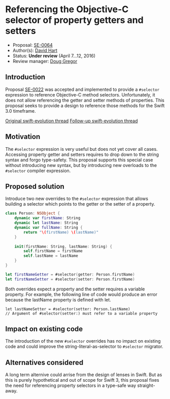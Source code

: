 # Referencing the Objective-C selector of property getters and setters

* Proposal: [SE-0064](https://github.com/apple/swift-evolution/blob/master/proposals/0064-property-selectors.md)
* Author(s): [David Hart](https://github.com/hartbit)
* Status: **Under review** (April 7...12, 2016)
* Review manager: [Doug Gregor](https://github.com/DougGregor)

## Introduction

Proposal [SE-0022](https://github.com/apple/swift-evolution/blob/master/proposals/0022-objc-selectors.md) was accepted and implemented to provide a `#selector` expression to reference Objective-C method selectors. Unfortunately, it does not allow referencing the getter and setter methods of properties. This proposal seeks to provide a design to reference those methods for the Swift 3.0 timeframe.

[Original swift-evolution thread](http://article.gmane.org/gmane.comp.lang.swift.evolution/7614)
[Follow-up swift-evolution thread](http://thread.gmane.org/gmane.comp.lang.swift.evolution/7780)

## Motivation

The `#selector` expression is very useful but does not yet cover all cases. Accessing property getter and setters requires to drop down to the string syntax and forgo type-safety. This proposal supports this special case without introducing new syntax, but by introducing new overloads to the `#selector` compiler expression.

## Proposed solution

Introduce two new overrides to the `#selector` expression that allows building a selector which points to the getter or the setter of a property.

```swift
class Person: NSObject {
    dynamic var firstName: String
    dynamic let lastName: String
    dynamic var fullName: String {
        return "\(firstName) \(lastName)"
    }
    
    init(firstName: String, lastName: String) {
        self.firstName = firstName
        self.lastName = lastName
    }
}

let firstNameGetter = #selector(getter: Person.firstName)
let firstNameSetter = #selector(setter: Person.firstName)
```

Both overrides expect a property and the setter requires a variable property. For example, the following line of code would produce an error because the lastName property is defined with let.

```
let lastNameSetter = #selector(setter: Person.lastName)
// Argument of #selector(setter:) must refer to a variable property
```

## Impact on existing code

The introduction of the new `#selector` overrides has no impact on existing code and could improve the string-literal-as-selector to `#selector` migrator.

## Alternatives considered

A long term alternive could arrise from the design of lenses in Swift. But as this is purely hypothetical and out of scope for Swift 3, this proposal fixes the need for referencing property selectors in a type-safe way straight-away.

